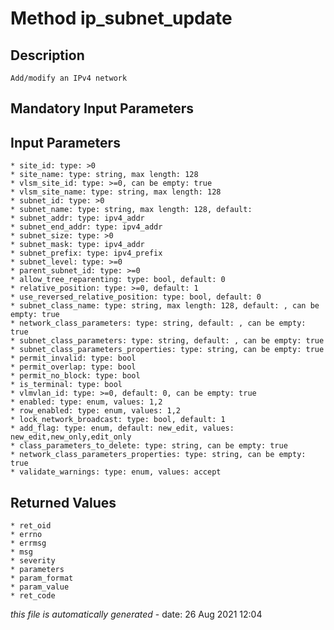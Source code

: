 # Method ip_subnet_update

## Description
	Add/modify an IPv4 network

## Mandatory Input Parameters

## Input Parameters
	* site_id: type: >0
	* site_name: type: string, max length: 128
	* vlsm_site_id: type: >=0, can be empty: true
	* vlsm_site_name: type: string, max length: 128
	* subnet_id: type: >0
	* subnet_name: type: string, max length: 128, default: 
	* subnet_addr: type: ipv4_addr
	* subnet_end_addr: type: ipv4_addr
	* subnet_size: type: >0
	* subnet_mask: type: ipv4_addr
	* subnet_prefix: type: ipv4_prefix
	* subnet_level: type: >=0
	* parent_subnet_id: type: >=0
	* allow_tree_reparenting: type: bool, default: 0
	* relative_position: type: >=0, default: 1
	* use_reversed_relative_position: type: bool, default: 0
	* subnet_class_name: type: string, max length: 128, default: , can be empty: true
	* network_class_parameters: type: string, default: , can be empty: true
	* subnet_class_parameters: type: string, default: , can be empty: true
	* subnet_class_parameters_properties: type: string, can be empty: true
	* permit_invalid: type: bool
	* permit_overlap: type: bool
	* permit_no_block: type: bool
	* is_terminal: type: bool
	* vlmvlan_id: type: >=0, default: 0, can be empty: true
	* enabled: type: enum, values: 1,2
	* row_enabled: type: enum, values: 1,2
	* lock_network_broadcast: type: bool, default: 1
	* add_flag: type: enum, default: new_edit, values: new_edit,new_only,edit_only
	* class_parameters_to_delete: type: string, can be empty: true
	* network_class_parameters_properties: type: string, can be empty: true
	* validate_warnings: type: enum, values: accept

## Returned Values
	* ret_oid
	* errno
	* errmsg
	* msg
	* severity
	* parameters
	* param_format
	* param_value
	* ret_code


*this file is automatically generated* - date: 26 Aug 2021 12:04